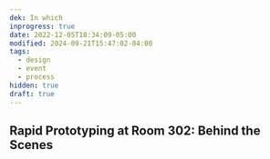 ```yaml
---
dek: In which
inprogress: true
date: 2022-12-05T18:34:09-05:00
modified: 2024-09-21T15:47:02-04:00
tags:
  - design
  - event
  - process
hidden: true
draft: true
---
```

## Rapid Prototyping at Room 302: Behind the Scenes
